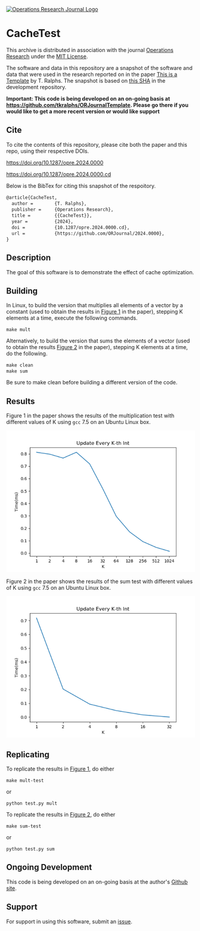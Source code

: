 [![Operations Research Journal Logo](https://orjournal.github.io/OperationsReseachHeader.jpg)](https://pubsonline.informs.org/journal/opre)

# CacheTest

This archive is distributed in association with the journal [Operations Research](https://pubsonline.informs.org/journal/opre) under the [MIT License](LICENSE).

The software and data in this repository are a snapshot of the software and data
that were used in the research reported on in the paper 
[This is a Template](https://doi.org/10.1287/opre.2024.0000) by T. Ralphs. 
The snapshot is based on 
[this SHA](https://github.com/tkralphs/ORJournalTemplate/commit/) 
in the development repository. 

**Important: This code is being developed on an on-going basis at 
https://github.com/tkralphs/ORJournalTemplate. Please go there if you would like to
get a more recent version or would like support**

## Cite

To cite the contents of this repository, please cite both the paper and this repo, using their respective DOIs.

https://doi.org/10.1287/opre.2024.0000

https://doi.org/10.1287/opre.2024.0000.cd

Below is the BibTex for citing this snapshot of the respoitory.

```
@article{CacheTest,
  author =        {T. Ralphs},
  publisher =     {Operations Research},
  title =         {{CacheTest}},
  year =          {2024},
  doi =           {10.1287/opre.2024.0000.cd},
  url =           {https://github.com/ORJournal/2024.0000},
}  
```

## Description

The goal of this software is to demonstrate the effect of cache optimization.

## Building

In Linux, to build the version that multiplies all elements of a vector by a
constant (used to obtain the results in [Figure 1](results/mult-test.png) in the
paper), stepping K elements at a time, execute the following commands.

```
make mult
```

Alternatively, to build the version that sums the elements of a vector (used
to obtain the results [Figure 2](results/sum-test.png) in the paper), stepping K
elements at a time, do the following.

```
make clean
make sum
```

Be sure to make clean before building a different version of the code.

## Results

Figure 1 in the paper shows the results of the multiplication test with different
values of K using `gcc` 7.5 on an Ubuntu Linux box.

![Figure 1](results/mult-test.png)

Figure 2 in the paper shows the results of the sum test with different
values of K using `gcc` 7.5 on an Ubuntu Linux box.

![Figure 1](results/sum-test.png)

## Replicating

To replicate the results in [Figure 1](results/mult-test), do either

```
make mult-test
```
or
```
python test.py mult
```
To replicate the results in [Figure 2](results/sum-test), do either

```
make sum-test
```
or
```
python test.py sum
```

## Ongoing Development

This code is being developed on an on-going basis at the author's
[Github site](https://github.com/tkralphs/ORJournalTemplate).

## Support

For support in using this software, submit an
[issue](https://github.com/tkralphs/ORJournalTemplate/issues/new).
